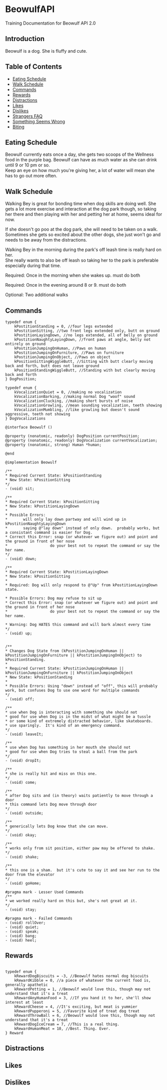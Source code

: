 BeowulfAPI
==========

Training Documentation for Beowulf API 2.0

## Introduction

Beowulf is a dog.  She is fluffy and cute.

## Table of Contents
* [Eating Schedule](#eating-schedule)
* [Walk Schedule](#walk-schedule)
* [Commands](#commands)
* [Rewards](#rewards)
* [Distractions](#distractions)
* [Likes](#likes)
* [Dislikes](#dislikes)
* [Strangers FAQ](#stranger-faq)
* [Something Seems Wrong](#something-seems-wrong)
* [Biting](#biting)

## Eating Schedule

Beowulf currently eats once a day, she gets two scoops of the Wellness food in the purple bag.
Beowulf can have as much water as she can drink until 9 or 10 pm or so.  
		Keep an eye on how much you're giving her, a lot of water will mean 
		she has to go out more often.

## Walk Schedule

Walking Bey is great for bonding time when dog skills are doing well.
She gets a lot more exercise and interaction at the dog park though,
so taking her there and then playing with her and petting her at home, seems ideal for now.

If she doesn't go poo at the dog park, she will need to be taken on a walk.  Sometimes she 
gets so excited about the other dogs, she just won't go and needs to be away from the distractions.

Walking Bey in the morning during the park's off leash time is really hard on her.  
She really wants to also be off leash so taking her to the park is preferable especially
during that time.

Required: Once in the morning when she wakes up. must do both

Required: Once in the evening around 8 or 9. must do both

Optional: Two additional walks

## Commands


```objc
typedef enum {
    kPostitionStanding = 0, //four legs extended
    kPostitionSitting, //two front legs extended only, butt on ground
    kPostitionLayingDown, //no legs extended, all of belly on ground
    kPostitionNaughtyLayingDown, //front paws at angle, belly not entirely on ground
    kPostitionJumpingOnHuman, //Paws on human
    kPostitionJumpingOnFurniture, //Paws on furniture
    kPostitionJumpingOnObject, //Paws on object
    kPositionSittingWiggleButt, //Sitting with butt clearly moving back and forth, butt does not leave ground
    kPositionStandingWiggleButt, //Standing with but clearly moving back and forth
} DogPosition;

typedef enum {
    kVocalizationQuiet = 0, //making no vocalization
    kVocalizationBarking, //making normal Dog "woof" sound
    kVocalizationClucking, //making short bursts of noise 
    kVocalizationGrowling, //mean sounding vocalization, teeth showing
    kVocalizationMumbling, //like growling but doesn't sound aggressive, teeth not showing
} DogVocalizations

@interface Beowulf ()

@property (nonatomic, readonly) DogPosition currentPosition;
@property (nonatomic, readonly) DogVocalization currentVocalization;
@property (nonatomic, strong) Human *human;

@end

@implementation Beowulf

/**
* Required Current State: kPositionStanding
* New State: kPositionSitting
*/
- (void) sit;

/**
* Required Current State: kPositionSitting
* New State: kPostitionLayingDown
*
* Possible Errors: 
* 		will only lay down partway and will wind up in kPostitionNaughtyLayingDown
*		saying @"lay down" instead of only down.  probably works, but a consistant command is easier for Dog.
* Correct this Error: snap (or whatever we figure out) and point and the ground in front of her nose
* 					do your best not to repeat the command or say the her name.
*/
- (void) down;

/**
* Required Current State: kPostitionLayingDown
* New State: kPositionSitting
*
* Required: Dog will only respond to @"Up" from kPostitionLayingDown state.

* Possible Errors: Dog may refuse to sit up
* Correct this Error: snap (or whatever we figure out) and point and the ground in front of her nose
* 					do your best not to repeat the command or say the her name.

* Warning: Dog HATES this command and will bark almost every time
*/
- (void) up;


/**
* Changes Dog State from (kPostitionJumpingOnHuman || kPostitionJumpingOnFurniture || kPostitionJumpingOnObject) to kPositionStanding.
* 
* Required Current State: kPostitionJumpingOnHuman || kPostitionJumpingOnFurniture || kPostitionJumpingOnObject
* New State: kPositionStanding
* 
* Possible Errors: Using "down" instead of "off", this will probably work, but confuses Dog to use one word for multiple commands
*/
- (void) off;

/**
* use when Dog is interacting with something she should not
* good for use when Dog is in the midst of what might be a tussle
* or some kind of extremely distracted behavior, like skateboards.
* use sparingly.  It's kind of an emergency command.
*/
- (void) leaveIt;

/**
* use when Dog has something in her mouth she should not
* good for use when Dog tries to steal a ball from the park
*/
- (void) dropIt;

/**
* she is really hit and miss on this one.
*/
- (void) come;

/**
* after Dog sits and (in theory) waits patiently to move through a door
* this command lets Dog move through door
*/
- (void) outside;

/**
* generically lets Dog know that she can move.
*/
- (void) okay;

/**
* works only from sit position, either paw may be offered to shake.
*/
- (void) shake;

/**
* this one is a sham.  but it's cute to say it and see her run to the door from the elevator
*/
- (void) goHome;

#pragma mark - Lesser Used Commands
/**
* we worked really hard on this but, she's not great at it.
*/
- (void) stay;

#pragma mark - Failed Commands
- (void) rollOver;
- (void) quiet;
- (void) speak;
- (void) bang;
- (void) heel;

```

## Rewards
```objc

typedef enum {
	kRewardDogBiscuits = -3, //Beowulf hates normal dog biscuits
    kRewardKibble = 0, //a piece of whatever the current food is, generally apathetic
    kRewardPetting = 1, //Beowulf would love this, though may not understand that it's a treat
    kRewardAnyHumanFood = 3, //If you hand it to her, she'll show interest at least
    kRewardCheese = 4, //It's exciting, but meat is yummier
    kRewardPupperoni = 5, //Favorite kind of treat dog treat
    kRewardThrowBall = 6, //Beowulf would love this, though may not understand that it's a treat
    kRewardDogIceCream = 7, //This is a real thing.
    kRewardHumanMeat = 10, //Best. Thing. Ever.
} Reward

```


## Distractions



## Likes



## Dislikes


